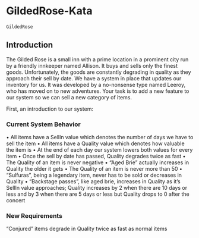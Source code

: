 # GildedRose-Kata

``GildedRose``

## Introduction 
The Gilded Rose is a small inn with a prime location in a prominent city run by a friendly innkeeper named Allison. It buys and sells only the finest goods. 
Unfortunately, the goods are constantly degrading in quality as they approach their sell by date. We have a system in place that updates our inventory for us. 
It was developed by a no-nonsense type named Leeroy, who has moved on to new adventures. Your task is to add a new feature to our system so we can sell a new category of items.  

First, an introduction to our system: 

### Current System Behavior 
• All items have a SellIn value which denotes the number of days we have to sell the item 
• All items have a Quality value which denotes how valuable the item is 
• At the end of each day our system lowers both values for every item 
• Once the sell by date has passed, Quality degrades twice as fast 
• The Quality of an item is never negative 
• “Aged Brie” actually increases in Quality the older it gets 
• The Quality of an item is never more than 50 
• “Sulfuras”, being a legendary item, never has to be sold or decreases in Quality 
• “Backstage passes”, like aged brie, increases in Quality as it’s SellIn value approaches; Quality increases by 2 when there are 10 days or less and by 3 when there are 5 days or less but Quality drops to 0 after the concert 

### New Requirements 
“Conjured” items degrade in Quality twice as fast as normal items
